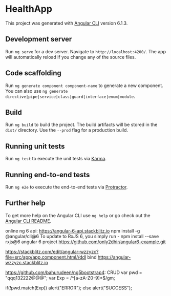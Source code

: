 # HealthApp

This project was generated with [Angular CLI](https://github.com/angular/angular-cli) version 6.1.3.

## Development server

Run `ng serve` for a dev server. Navigate to `http://localhost:4200/`. The app will automatically reload if you change any of the source files.

## Code scaffolding

Run `ng generate component component-name` to generate a new component. You can also use `ng generate directive|pipe|service|class|guard|interface|enum|module`.

## Build

Run `ng build` to build the project. The build artifacts will be stored in the `dist/` directory. Use the `--prod` flag for a production build.

## Running unit tests

Run `ng test` to execute the unit tests via [Karma](https://karma-runner.github.io).

## Running end-to-end tests

Run `ng e2e` to execute the end-to-end tests via [Protractor](http://www.protractortest.org/).

## Further help

To get more help on the Angular CLI use `ng help` or go check out the [Angular CLI README](https://github.com/angular/angular-cli/blob/master/README.md).


online ng 6 api:
https://angular-6-api.stackblitz.io
npm install -g @angular/cli@6
To update to RxJS 6, you simply run -
npm install --save rxjs@6
angular 6 project
https://github.com/only2dhir/angular6-example.git

https://stackblitz.com/edit/angular-wzzyzc?file=src/app/app.component.html//ddl bind
https://angular-wzzyzc.stackblitz.io

https://github.com/bahurudeen/ng5bootstrap4: CRUD
var pwd = "qqq132222@@@";
var Exp = /^[a-zA-Z0-9]*$/gm;

if(!pwd.match(Exp))
    alert("ERROR");
else
    alert("SUCCESS");
